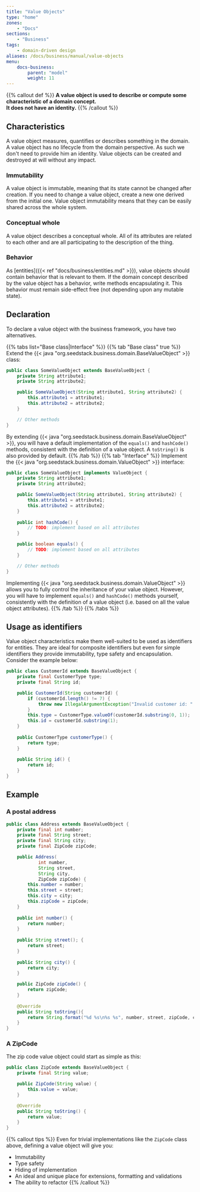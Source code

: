 ```yaml
---
title: "Value Objects"
type: "home"
zones:
    - "Docs"
sections:
    - "Business"    
tags:
    - domain-driven design
aliases: /docs/business/manual/value-objects    
menu:
    docs-business:
        parent: "model"
        weight: 11
---
```


{{% callout def %}}
**A value object is used to describe or compute some characteristic of a domain concept.<br>
It does not have an identity.**
{{% /callout %}}
<!--more-->

## Characteristics

A value object measures, quantifies or describes something in the domain. A value object has no lifecycle from the domain
perspective. As such we don't need to provide him an identity. Value objects can be created and destroyed at will without
any impact.

### Immutability

A value object is immutable, meaning that its state cannot be changed after creation. If you need to change a value object, 
create a new one derived from the initial one. Value object immutability means that they can be easily shared across the
whole system.

### Conceptual whole

A value object describes a conceptual whole. All of its attributes are related to each other and are all participating 
to the description of the thing.

### Behavior

As [entities]({{< ref "docs/business/entities.md" >}}), value objects should contain behavior that is relevant to
them. If the domain concept described by the value object has a behavior, write methods encapsulating it. This behavior must 
remain side-effect free (not depending upon any mutable state).

## Declaration

To declare a value object with the business framework, you have two alternatives. 

{{% tabs list="Base class|Interface" %}}
{{% tab "Base class" true %}}
Extend the {{< java "org.seedstack.business.domain.BaseValueObject" >}} class:

```java
public class SomeValueObject extends BaseValueObject {
    private String attribute1;
    private String attribute2;

    public SomeValueObject(String attribute1, String attribute2) {
        this.attribute1 = attribute1;
        this.attribute2 = attribute2;
    }

    // Other methods
}
```

By extending {{< java "org.seedstack.business.domain.BaseValueObject" >}}, you will have a default implementation of the
`equals()` and `hashCode()` methods, consistent with the definition of a value object. A `toString()` is also provided by default.
{{% /tab %}}
{{% tab "Interface" %}}
Implement the {{< java "org.seedstack.business.domain.ValueObject" >}} interface:

```java
public class SomeValueObject implements ValueObject {
    private String attribute1;
    private String attribute2;

    public SomeValueObject(String attribute1, String attribute2) {
        this.attribute1 = attribute1;
        this.attribute2 = attribute2;
    }
    
    public int hashCode() {
        // TODO: implement based on all attributes
    }

    public boolean equals() {
        // TODO: implement based on all attributes
    }

    // Other methods
}
```

Implementing {{< java "org.seedstack.business.domain.ValueObject" >}} allows you to fully control the inheritance of your
value object. However, you will have to implement `equals()` and `hashCode()` methods yourself, consistently with the definition 
of a value object (i.e. based on all the value object attributes). 
{{% /tab %}}
{{% /tabs %}}

## Usage as identifiers

Value object characteristics make them well-suited to be used as identifiers for entities. They are ideal for composite
identifiers but even for simple identifiers they provide immutability, type safety and encapsulation. Consider the example
below:

```java
public class CustomerId extends BaseValueObject {
    private final CustomerType type;
    private final String id;

    public CustomerId(String customerId) {
        if (customerId.length() != 7) {
            throw new IllegalArgumentException("Invalid customer id: " + customerId);
        }
        this.type = CustomerType.valueOf(customerId.substring(0, 1));
        this.id = customerId.substring(1);
    }
    
    public CustomerType customerType() {
        return type;        
    }
    
    public String id() {
        return id;
    }
}
```

## Example

### A postal address

```java
public class Address extends BaseValueObject {
    private final int number;
    private final String street;
    private final String city;
    private final ZipCode zipCode;

    public Address(
            int number,
            String street,
            String city,
            ZipCode zipCode) {
        this.number = number;
        this.street = street;
        this.city = city;
        this.zipCode = zipCode;
    }
    
    public int number() {
        return number;
    }
    
    public String street(); {
        return street;
    }
    
    public String city() {
        return city;
    }

    public ZipCode zipCode() {
        return zipCode;
    }
    
    @Override
    public String toString(){
        return String.format("%d %s\n%s %s", number, street, zipCode, city.toUpperCase());
    }
}
```

### A ZipCode

The zip code value object could start as simple as this:

```java
public class ZipCode extends BaseValueObject {
    private final String value;

    public ZipCode(String value) {
        this.value = value;
    }

    @Override
    public String toString() {
        return value;
    }
}
```

{{% callout tips %}}
Even for trivial implementations like the `ZipCode` class above, defining a value object will give you:

* Immutability
* Type safety
* Hiding of implementation
* An ideal and unique place for extensions, formatting and validations
* The ability to refactor
{{% /callout %}}
